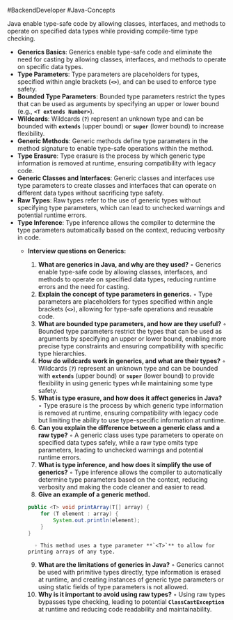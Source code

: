 #BackendDeveloper  #Java-Concepts 

Java enable type-safe code by allowing classes, interfaces, and methods to operate on specified data types while providing compile-time type checking.

- **Generics Basics**: Generics enable type-safe code and eliminate the need for casting by allowing classes, interfaces, and methods to operate on specific data types.
- **Type Parameters**: Type parameters are placeholders for types, specified within angle brackets (**`<>`**), and can be used to enforce type safety.
- **Bounded Type Parameters**: Bounded type parameters restrict the types that can be used as arguments by specifying an upper or lower bound (e.g., **`<T extends Number>`**).
- **Wildcards**: Wildcards (**`?`**) represent an unknown type and can be bounded with **`extends`** (upper bound) or **`super`** (lower bound) to increase flexibility.
- **Generic Methods**: Generic methods define type parameters in the method signature to enable type-safe operations within the method.
- **Type Erasure**: Type erasure is the process by which generic type information is removed at runtime, ensuring compatibility with legacy code.
- **Generic Classes and Interfaces**: Generic classes and interfaces use type parameters to create classes and interfaces that can operate on different data types without sacrificing type safety.
- **Raw Types**: Raw types refer to the use of generic types without specifying type parameters, which can lead to unchecked warnings and potential runtime errors.
- **Type Inference**: Type inference allows the compiler to determine the type parameters automatically based on the context, reducing verbosity in code.
    - **Interview questions on Generics:**
        
        1. **What are generics in Java, and why are they used?** ◦ Generics enable type-safe code by allowing classes, interfaces, and methods to operate on specified data types, reducing runtime errors and the need for casting.
        2. **Explain the concept of type parameters in generics.** ◦ Type parameters are placeholders for types specified within angle brackets (**`<>`**), allowing for type-safe operations and reusable code.
        3. **What are bounded type parameters, and how are they useful?** ◦ Bounded type parameters restrict the types that can be used as arguments by specifying an upper or lower bound, enabling more precise type constraints and ensuring compatibility with specific type hierarchies.
        4. **How do wildcards work in generics, and what are their types?** ◦ Wildcards (**`?`**) represent an unknown type and can be bounded with **`extends`** (upper bound) or **`super`** (lower bound) to provide flexibility in using generic types while maintaining some type safety.
        5. **What is type erasure, and how does it affect generics in Java?** ◦ Type erasure is the process by which generic type information is removed at runtime, ensuring compatibility with legacy code but limiting the ability to use type-specific information at runtime.
        6. **Can you explain the difference between a generic class and a raw type?** ◦ A generic class uses type parameters to operate on specified data types safely, while a raw type omits type parameters, leading to unchecked warnings and potential runtime errors.
        7. **What is type inference, and how does it simplify the use of generics?** ◦ Type inference allows the compiler to automatically determine type parameters based on the context, reducing verbosity and making the code cleaner and easier to read.
        8. **Give an example of a generic method.**
        
        ```java
        public <T> void printArray(T[] array) {
            for (T element : array) {
                System.out.println(element);
            }
        }
        ```
        
        ```
          ◦ This method uses a type parameter **`<T>`** to allow for printing arrays of any type.
        ```
        
        9. **What are the limitations of generics in Java?** ◦ Generics cannot be used with primitive types directly, type information is erased at runtime, and creating instances of generic type parameters or using static fields of type parameters is not allowed.
        10. **Why is it important to avoid using raw types?** ◦ Using raw types bypasses type checking, leading to potential **`ClassCastException`** at runtime and reducing code readability and maintainability.